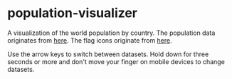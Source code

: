 # population-visualizer
A visualization of the world population by country.
The population data originates from [here](http://www.worldometers.info/world-population/population-by-country/).
The flag icons originate from [here](https://www.iconfinder.com/iconsets/flags-37).

Use the arrow keys to switch between datasets.
Hold down for three seconds or more and don't move your finger on mobile devices to change datasets.
